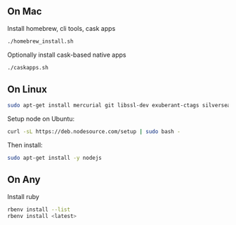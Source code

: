 ## On Mac
Install homebrew, cli tools, cask apps
```sh
./homebrew_install.sh
```
Optionally install cask-based native apps
```sh
./caskapps.sh
```

## On Linux
```sh
sudo apt-get install mercurial git libssl-dev exuberant-ctags silversearcher-ag irssi rbenv ruby-build tmux zsh irssi
```
Setup node on Ubuntu:
```sh
curl -sL https://deb.nodesource.com/setup | sudo bash -
```
Then install:
```sh
sudo apt-get install -y nodejs
```

## On Any

Install ruby
```sh
rbenv install --list
rbenv install <latest>
```
